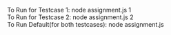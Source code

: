 To Run for Testcase 1: node assignment.js 1 <br>
To Run for Testcase 2: node assignment.js 2 <br>
To Run Default(for both testcases): node assignment.js
